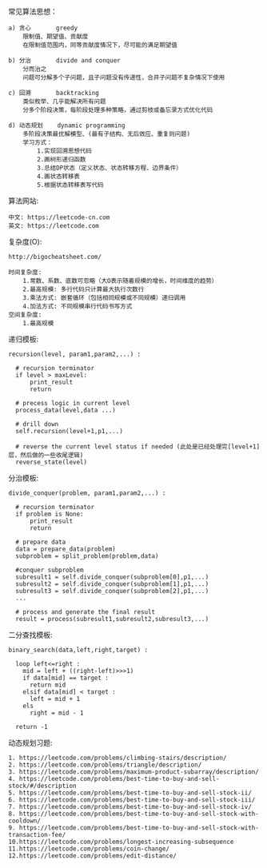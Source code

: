 ###

常见算法思想：

    a) 贪心       greedy
        限制值、期望值、贡献度
        在限制值范围内，同等贡献度情况下，尽可能的满足期望值
    
    b) 分治       divide and conquer
        分而治之
        问题可分解多个子问题，且子问题没有传递性，合并子问题不复杂情况下使用
    
    c) 回溯       backtracking
        类似枚举、几乎能解决所有问题
        分多个阶段决策，每阶段处理多种策略，通过剪枝或备忘录方式优化代码
    
    d) 动态规划    dynamic programming
        多阶段决策最优解模型、(最有子结构、无后效应、重复则问题)
        学习方式：
            1.实现回溯思想代码
            2.画树形递归函数
            3.总结DP状态（定义状态、状态转移方程、边界条件）
            4.画状态转移表
            5.根据状态转移表写代码
            
    
算法网站:

    中文: https://leetcode-cn.com
    英文: https://leetcode.com

复杂度(O):

    http://bigocheatsheet.com/
    
    时间复杂度:
        1.常数、系数、底数可忽略（大O表示随着规模的增长，时间维度的趋势）
        2.最高规模: 多行代码只计算最大执行次数行
        3.乘法方式: 嵌套循环（包括相同规模或不同规模）递归调用
        4.加法方式: 不同规模串行代码书写方式
    空间复杂度:
        1.最高规模
        
递归模板:
    
    recursion(level, param1,param2,...) :
    
      # recursion terminator
      if level > maxLevel:
          print_result
          return
    
      # precess logic in current level
      process_data(level,data ...)
    
      # drill down
      self.recursion(level+1,p1,...)
    
      # reverse the current level status if needed (此处是已经处理完[level+1]层，然后做的一些收尾逻辑)
      reverse_state(level)
     
分治模板:
    
    divide_conquer(problem, param1,param2,...) :
    
      # recursion terminator
      if problem is None:
          print_result
          return
    
      # prepare data
      data = prepare_data(problem)
      subproblem = split_problem(problem,data)
    
      #conquer subproblem
      subresult1 = self.divide_conquer(subproblem[0],p1,...)
      subresult2 = self.divide_conquer(subproblem[1],p1,...)
      subresult3 = self.divide_conquer(subproblem[2],p1,...)
      ...
    
      # process and generate the final result
      result = process(subresult1,subresult2,subresult3,...)
      
二分查找模板:
    
    binary_search(data,left,right,target) :
      
      loop left<=right : 
        mid = left + ((right-left)>>>1)
        if data[mid] == target :
          return mid
        elsif data[mid] < target :
          left = mid + 1
        els
          right = mid - 1
          
      return -1
      



动态规划习题:

    1. https://leetcode.com/problems/climbing-stairs/description/
    2. https://leetcode.com/problems/triangle/description/
    3. https://leetcode.com/problems/maximum-product-subarray/description/
    4. https://leetcode.com/problems/best-time-to-buy-and-sell-stock/#/description
    5. https://leetcode.com/problems/best-time-to-buy-and-sell-stock-ii/
    6. https://leetcode.com/problems/best-time-to-buy-and-sell-stock-iii/
    7. https://leetcode.com/problems/best-time-to-buy-and-sell-stock-iv/
    8. https://leetcode.com/problems/best-time-to-buy-and-sell-stock-with-cooldown/
    9. https://leetcode.com/problems/best-time-to-buy-and-sell-stock-with-transaction-fee/
    10.https://leetcode.com/problems/longest-increasing-subsequence 
    11.https://leetcode.com/problems/coin-change/ 
    12.https://leetcode.com/problems/edit-distance/